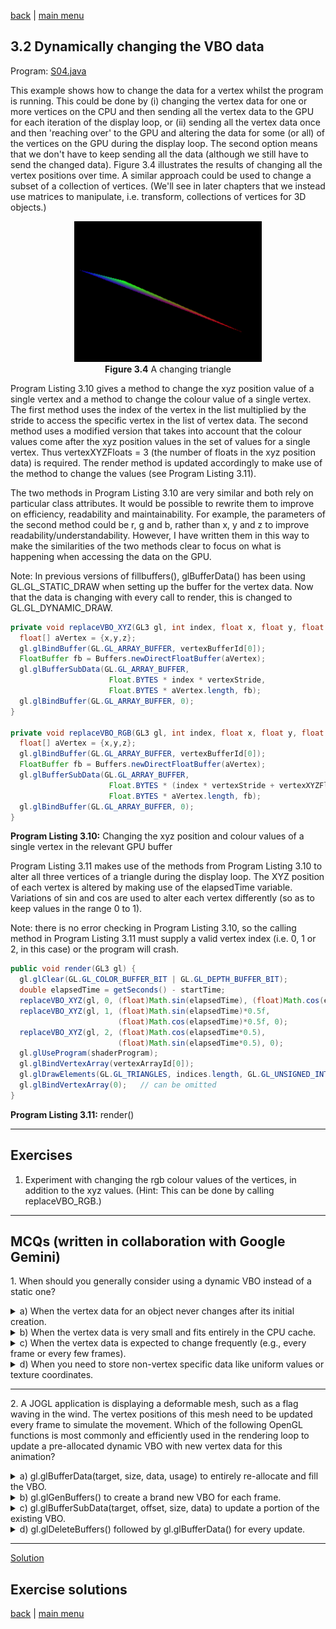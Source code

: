 [back](ch3.md) | [main menu](../README.md)

## 3.2 Dynamically changing the VBO data

Program: [S04.java](/ch3_shaders)

This example shows how to change the data for a vertex whilst the program is running. This could be done by (i) changing the vertex data for one or more vertices on the CPU and then sending all the vertex data to the GPU for each iteration of the display loop, or (ii) sending all the vertex data once and then 'reaching over' to the GPU and altering the data for some (or all) of the vertices on the GPU during the display loop. The second option means that we don't have to keep sending all the data (although we still have to send the changed data). Figure 3.4 illustrates the results of changing all the vertex positions over time. A similar approach could be used to change a subset of a collection of vertices. (We'll see in later chapters that we instead use matrices to manipulate, i.e. transform, collections of vertices for 3D objects.)

<p align="center">
  <img src="ch3_img/S04_triangle.gif" alt="A changing triangle" width="300"><br>
  <strong>Figure 3.4</strong> A changing triangle
</p>

Program Listing 3.10 gives a method to change the xyz position value of a single vertex and a method to change the colour value of a single vertex. The first method uses the index of the vertex in the list multiplied by the stride to access the specific vertex in the list of vertex data. The second method uses a modified version that takes into account that the colour values come after the xyz position values in the set of values for a single vertex. Thus vertexXYZFloats = 3 (the number of floats in the xyz position data) is required. The render method is updated accordingly to make use of the method to change the values (see Program Listing 3.11). 

The two methods in Program Listing 3.10 are very similar and both rely on particular class attributes. It would be possible to rewrite them to improve on efficiency, readability and maintainability. For example, the parameters of the second method could be r, g and b, rather than x, y and z to improve readability/understandability. However, I have written them in this way to make the similarities of the two methods clear to focus on what is happening when accessing the data on the GPU. 

Note: In previous versions of fillbuffers(), glBufferData() has been using GL.GL_STATIC_DRAW when setting up the buffer for the vertex data. Now that the data is changing with every call to render, this is changed to GL.GL_DYNAMIC_DRAW.

```java
private void replaceVBO_XYZ(GL3 gl, int index, float x, float y, float z) {
  float[] aVertex = {x,y,z};
  gl.glBindBuffer(GL.GL_ARRAY_BUFFER, vertexBufferId[0]);
  FloatBuffer fb = Buffers.newDirectFloatBuffer(aVertex);
  gl.glBufferSubData(GL.GL_ARRAY_BUFFER, 
                      Float.BYTES * index * vertexStride, 
                      Float.BYTES * aVertex.length, fb);
  gl.glBindBuffer(GL.GL_ARRAY_BUFFER, 0);
}

private void replaceVBO_RGB(GL3 gl, int index, float x, float y, float z) {
  float[] aVertex = {x,y,z};
  gl.glBindBuffer(GL.GL_ARRAY_BUFFER, vertexBufferId[0]);
  FloatBuffer fb = Buffers.newDirectFloatBuffer(aVertex);
  gl.glBufferSubData(GL.GL_ARRAY_BUFFER, 
                      Float.BYTES * (index * vertexStride + vertexXYZFloats), // *** difference
                      Float.BYTES * aVertex.length, fb);
  gl.glBindBuffer(GL.GL_ARRAY_BUFFER, 0);
}
```

**Program Listing 3.10:** Changing the xyz position and colour values of a single vertex in the relevant GPU buffer

Program Listing 3.11 makes use of the methods from Program Listing 3.10 to alter all three vertices of a triangle during the display loop. The XYZ position of each vertex is altered by making use of the elapsedTime variable. Variations of sin and cos are used to alter each vertex differently (so as to keep values in the range 0 to 1).

Note: there is no error checking in Program Listing 3.10, so the calling method in Program Listing 3.11 must supply a valid vertex index (i.e. 0, 1 or 2, in this case) or the program will crash.


```java
public void render(GL3 gl) {
  gl.glClear(GL.GL_COLOR_BUFFER_BIT | GL.GL_DEPTH_BUFFER_BIT);
  double elapsedTime = getSeconds() - startTime;
  replaceVBO_XYZ(gl, 0, (float)Math.sin(elapsedTime), (float)Math.cos(elapsedTime), 0);
  replaceVBO_XYZ(gl, 1, (float)Math.sin(elapsedTime)*0.5f,
                        (float)Math.cos(elapsedTime)*0.5f, 0);
  replaceVBO_XYZ(gl, 2, (float)Math.cos(elapsedTime*0.5),
                        (float)Math.sin(elapsedTime*0.5), 0);
  gl.glUseProgram(shaderProgram);
  gl.glBindVertexArray(vertexArrayId[0]);
  gl.glDrawElements(GL.GL_TRIANGLES, indices.length, GL.GL_UNSIGNED_INT, 0);
  gl.glBindVertexArray(0);   // can be omitted
}
```

**Program Listing 3.11:** render()

---

## Exercises

1. Experiment with changing the rgb colour values of the vertices, in addition to the xyz values. (Hint: This can be done by calling replaceVBO_RGB.)


---

## MCQs (written in collaboration with Google Gemini)


<p>1. When should you generally consider using a dynamic VBO instead of a static one?</p>

<details>
<summary>a) When the vertex data for an object never changes after its initial creation.</summary>
<p><b>Incorrect.</b> If the vertex data never changes, a static VBO (GL_STATIC_DRAW) is the appropriate choice. This hint allows the OpenGL driver to place the data in memory optimized for read-only access and high rendering performance, as it doesn't expect updates.</p>
</details>

<details>
<summary>b) When the vertex data is very small and fits entirely in the CPU cache.</summary>
<p><b>Incorrect.</b> The size of the data and its fit in the CPU cache is less relevant to the dynamic/static VBO decision. The primary consideration is how often the data will be modified. Even small data, if frequently updated, benefits from dynamic VBOs.</p>
</details>

<details>
<summary>c) When the vertex data is expected to change frequently (e.g., every frame or every few frames).</summary>
<p><b>Correct.</b> This is the ideal scenario for using a dynamic VBO. The GL_DYNAMIC_DRAW usage hint tells the OpenGL driver that the data in the VBO will be updated often by the CPU. This allows the driver to make optimizations, such as placing the VBO in memory regions that are faster for frequent writes from the CPU, even if it means slightly slower reads by the GPU compared to static buffers.</p>
</details>

<details>
<summary>d) When you need to store non-vertex specific data like uniform values or texture coordinates.</summary>
<p><b>Incorrect.</b> While texture coordinates are indeed vertex attributes and would go into a VBO, uniform values are stored in Uniform Buffer Objects (UBOs) or passed as individual uniforms, not in VBOs. The question's focus is on when to use a dynamic VBO specifically, which is tied to the frequency of vertex data updates.</p>
</details>

---

<p>2. A JOGL application is displaying a deformable mesh, such as a flag waving in the wind. The vertex positions of this mesh need to be updated every frame to simulate the movement. Which of the following OpenGL functions is most commonly and efficiently used in the rendering loop to update a pre-allocated dynamic VBO with new vertex data for this animation?</p>

<details>
<summary>a) gl.glBufferData(target, size, data, usage) to entirely re-allocate and fill the VBO.</summary>
<p><b>Incorrect.</b> While glBufferData can be used to update a VBO, calling it repeatedly in a rendering loop to re-allocate the entire buffer is generally inefficient, especially for frequent updates. It often involves discarding the old data store and allocating a new one, which can introduce performance overhead.</p>
</details>

<details>
<summary>b) gl.glGenBuffers() to create a brand new VBO for each frame.</summary>
<p><b>Incorrect.</b> Creating new buffer objects (glGenBuffers) and then immediately deleting them (glDeleteBuffers) every frame would be extremely inefficient. Object creation and destruction on the GPU are costly operations and should be minimized in a real-time rendering loop. You want to reuse resources as much as possible.</p>
</details>

<details>
<summary>c) gl.glBufferSubData(target, offset, size, data) to update a portion of the existing VBO.</summary>
<p><b>Correct.</b> This is the most common and efficient method for updating a pre-allocated dynamic VBO with new data, especially when only a part of the buffer (or even the whole buffer) needs to be modified, but its size remains constant. glBufferSubData allows you to upload new data into a specified range of an existing buffer's data store without re-allocating the entire buffer, which minimizes overhead and maximizes performance for dynamic geometry.</p>
</details>

<details>
<summary>d) gl.glDeleteBuffers() followed by gl.glBufferData() for every update.</summary>
<p><b>Incorrect.</b> This approach combines the inefficiencies of options A and B. Deleting and then recreating a VBO every frame is highly detrimental to performance due to constant memory allocation/deallocation and object management overhead. This is generally avoided in real-time applications.</p>
</details>

---

[Solution](#exercise-solutions)

## Exercise solutions


[back](ch3.md) | [main menu](../README.md)